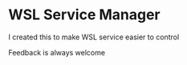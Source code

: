 # WSL Service Manager

I created this to make WSL service easier to control

Feedback is always welcome
